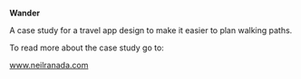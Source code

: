 **Wander**

A case study for a travel app design to make it easier to plan walking paths.

To read more about the case study go to:

www.neilranada.com
